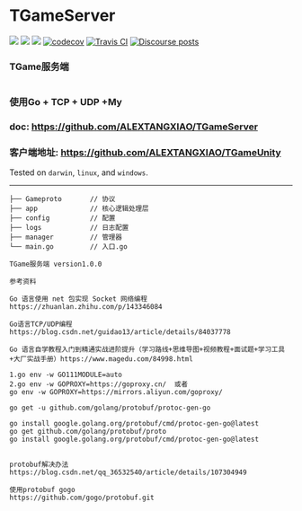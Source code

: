 # TGameServer
[![](https://img.shields.io/badge/made%20by-Alex%20Tang-blue.svg?style=flat-square)](https://protocol.ai)
[![](https://img.shields.io/badge/project-go-yellow.svg?style=flat-square)](https://libp2p.io/)
[![](https://img.shields.io/badge/freenode-%23libp2p-yellow.svg?style=flat-square)](https://webchat.freenode.net/?channels=%23libp2p)
[![codecov](https://codecov.io/gh/libp2p/go-reuseport/branch/master/graph/badge.svg)](https://codecov.io/gh/libp2p/go-reuseport)
[![Travis CI](https://travis-ci.org/libp2p/go-reuseport.svg?branch=master)](https://travis-ci.org/libp2p/go-reuseport)
[![Discourse posts](https://img.shields.io/discourse/https/discuss.libp2p.io/posts.svg)](https://discuss.libp2p.io)

### TGame服务端
#
### 使用Go + TCP + UDP +My

### doc: https://github.com/ALEXTANGXIAO/TGameServer
### 客户端地址: https://github.com/ALEXTANGXIAO/TGameUnity

Tested on `darwin`, `linux`, and `windows`.

---
```
├── Gameproto       // 协议
├── app             // 核心逻辑处理层
├── config          // 配置
├── logs            // 日志配置
├── manager         // 管理器
└── main.go         // 入口.go
```
```
TGame服务端 version1.0.0

参考资料

Go 语言使用 net 包实现 Socket 网络编程 https://zhuanlan.zhihu.com/p/143346084

Go语言TCP/UDP编程 https://blog.csdn.net/guidao13/article/details/84037778

Go 语言自学教程入门到精通实战进阶提升（学习路线+思维导图+视频教程+面试题+学习工具+大厂实战手册）https://www.magedu.com/84998.html
```
```
1.go env -w GO111MODULE=auto
2.go env -w GOPROXY=https://goproxy.cn/  或者
go env -w GOPROXY=https://mirrors.aliyun.com/goproxy/

go get -u github.com/golang/protobuf/protoc-gen-go

go install google.golang.org/protobuf/cmd/protoc-gen-go@latest
go get github.com/golang/protobuf/proto
go install google.golang.org/protobuf/cmd/protoc-gen-go@latest


protobuf解决办法
https://blog.csdn.net/qq_36532540/article/details/107304949

使用protobuf gogo
https://github.com/gogo/protobuf.git
```